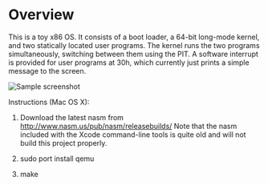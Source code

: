 Overview
========

This is a toy x86 OS. It consists of a boot loader, a 64-bit long-mode kernel,
and two statically located user programs. The kernel runs the two programs
simultaneously, switching between them using the PIT. A software interrupt is
provided for user programs at 30h, which currently just prints a simple message to
the screen.

![Sample screenshot](https://github.com/nwg/simpleos/raw/master/img/sample1.png)

Instructions (Mac OS X):

1) Download the latest nasm from http://www.nasm.us/pub/nasm/releasebuilds/
  Note that the nasm included with the Xcode command-line tools is quite old and will not
  build this project properly.

2) sudo port install qemu

3) make
